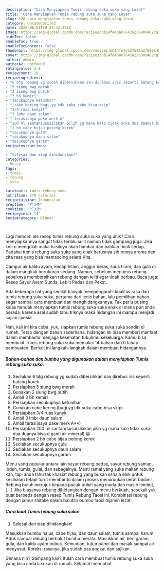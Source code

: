 ```yaml
---
description: "Cara Menyiapkan Tumis rebung suka suka yang Lezat"
title: "Cara Menyiapkan Tumis rebung suka suka yang Lezat"
slug: 326-cara-menyiapkan-tumis-rebung-suka-suka-yang-lezat
category: Uncategorized
date: 2022-06-01T19:27:32.891Z
image: https://img-global.cpcdn.com/recipes/bb14fe43a07643a2/680x482cq70/tumis-rebung-suka-suka-foto-resep-utama.jpg
hideToc: false
enableToc: true
enableTocContent: false
thumbnail: https://img-global.cpcdn.com/recipes/bb14fe43a07643a2/680x482cq70/tumis-rebung-suka-suka-foto-resep-utama.jpg
cover: https://img-global.cpcdn.com/recipes/bb14fe43a07643a2/680x482cq70/tumis-rebung-suka-suka-foto-resep-utama.jpg
author: Admin
authorAv: notfound
ratingvalue: 4.8
reviewcount: 16
recipeingredient:
- "6 btg rebung yg sudah dibersihkan dan direbus iris seperti batang korek"
- "5 siung bwg merah"
- "2 siung bwg putih"
- "3 bh kemiri"
- "secukupnya ketumbar"
- " cabe kering bagi yg tdk suka cabe bisa skip"
- "3/4 ruas kunyit"
- "3 lmbr daun salam"
- " terasisaya pake merk A"
- "200 ml santansususilakan pilih yg mana kalo tidak suka dua duanya bisa d ganti air mineral "
- "2 bh cabe hijau potong korek"
- "secukupnya gula"
- "secukupnya daun salam"
- "secukupnya garam"
recipeinstructions:

- "Selesai dan siap dihidangkan!"
categories:
- Resep
tags:
- tumis
- rebung
- suka

katakunci: tumis rebung suka 
nutrition: 270 calories
recipecuisine: Indonesian
preptime: "PT34M"
cooktime: "PT35M"
recipeyield: "4"
recipecategory: Dinner

---
```





Lagi mencari ide resep tumis rebung suka suka yang unik? Cara menyiapkannya sangat tidak terlalu sulit namun tidak gampang juga. Jika keliru mengolah maka hasilnya akan hambar dan bahkan tidak sedap. Padahal tumis rebung suka suka yang enak harusnya sih punya aroma dan cita rasa yang bisa memancing selera Kita.





Campur air kaldu ayam, kecap hitam, anggur beras, saus tiram, dan gula di dalam mangkuk berukuran sedang. Namun, sebelum menumis rebung sebaiknya membersihkan rebung dengan teliti agar tidak berbau. Baca juga: Resep Sayur Asem Sunda, Lebih Pedas dan Pekat.

Ada beberapa hal yang sedikit banyak mempengaruhi kualitas rasa dari tumis rebung suka suka, pertama dari jenis bahan, lalu pemilihan bahan segar sampai cara membuat dan menghidangkannya. Tak perlu pusing kalau hendak menyiapkan tumis rebung suka suka enak di mana pun anda berada, karena asal sudah tahu triknya maka hidangan ini mampu menjadi sajian spesial.






Nah, kali ini kita coba, yuk, siapkan tumis rebung suka suka sendiri di rumah. Tetap dengan bahan sederhana, hidangan ini bisa memberi manfaat dalam membantu menjaga kesehatan tubuhmu sekeluarga. Kamu bisa membuat Tumis rebung suka suka memakai 14 bahan dan 0 tahap pembuatan. Berikut ini langkah-langkah dalam membuat hidangannya.

<!--inarticleads1-->

##### Bahan-bahan dan bumbu yang digunakan dalam menyiapkan Tumis rebung suka suka:

1. Sediakan 6 btg rebung yg sudah dibersihkan dan direbus iris seperti batang korek
1. Persiapkan 5 siung bwg merah
1. Gunakan 2 siung bwg putih
1. Ambil 3 bh kemiri
1. Persiapkan secukupnya ketumbar
1. Gunakan  cabe kering (bagi yg tdk suka cabe bisa skip)
1. Persiapkan 3/4 ruas kunyit
1. Ambil 3 lmbr daun salam
1. Ambil  terasi(saya pake merk A**)
1. Persiapkan 200 ml santan/susu(silakan pilih yg mana kalo tidak suka dua duanya bisa d ganti air mineral) 😁
1. Persiapkan 2 bh cabe hijau potong korek
1. Sediakan secukupnya gula
1. Sediakan secukupnya daun salam
1. Sediakan secukupnya garam


Menu yang popular antara lain sayur rebung pedas, sayur rebung santan, lodeh, tumis, gulai, dan sebagainya. Mesti ramai yang suka makan rebung kan, tapi anda tahu tak khasiat rebung yang bukan sahaja elok untuk kesihatan tetapi turut membantu dalam proses menurunkan berat badan! Rebung buluh merujuk kepada pucuk buluh yang muda dan masih lembut, […] Jika biasanya rebung dihidangkan dengan menu berkuah, sesekali yuk buat berbeda dengan resep Tumis Rebung Taosi ini. Kombinasi rebung dengan jamur shitake dalam balutan bumbu taosi dijamin lezat. 

<!--inarticleads2-->

##### Cara buat Tumis rebung suka suka:


1. Selesai dan siap dihidangkan!

Masukkan bumbu halus, cabe hijau, dan daun salam, tumis sampai harum. Aduk sampai rebung berbalut bumbu merata. Masukkan air, beri garam, gula, dan kaldu ayam bubuk. Kemudian, tutup panci dan masak sampai air menyusut. Koreksi rasanya, jika sudah pas angkat dan sajikan. 

Gimana nih? Gampang kan? Itulah cara membuat tumis rebung suka suka yang bisa anda lakukan di rumah. Selamat mencoba!
